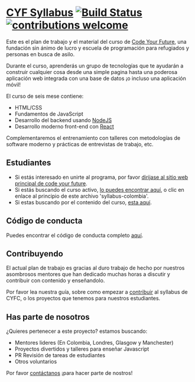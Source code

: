 # [CYF Syllabus](https://codeyourfuture.github.io/syllabus-master/) [![Build Status](https://travis-ci.org/CodeYourFuture/syllabus.svg?branch=master)](https://travis-ci.org/CodeYourFuture/syllabus) [![contributions welcome](https://img.shields.io/badge/contributions-welcome-brightgreen.svg?style=flat)](https://github.com/CodeYourFuture/syllabus/blob/master/CONTRIBUTING.md)

Este es el plan de trabajo y el material del curso de
[Code Your Future](http://codeyourfuture.co/), una fundación sin ánimo de lucro y
escuela de programación para refugiados y personas en busca de asilo.

Durante el curso, aprenderás un grupo de tecnologías que te ayudarán a construir
cualquier cosa desde una simple pagina hasta una poderosa aplicación web integrada con una base de datos ¡o incluso una aplicación móvil! 

El curso de seis mese contiene:

* HTML/CSS
* Fundamentos de JavaScript
* Desarrollo del backend usando [NodeJS](https://nodejs.org)
* Desarrollo moderno front-end con [React](https://facebook.github.io/react/)

Complementaremos el entrenamiento con talleres con metodologías de software moderno y prácticas de entrevistas de trabajo, etc.


## Estudiantes
* Si estás interesado en unirte al programa, por favor
[dirijase al sitio web principal de code your future](https://codeyourfuture.io/students).
* Si estás buscando el curso activo,
[lo puedes encontrar aquí](https://codeyourfuture.github.io/syllabus-master/),
o clic en enlace al principio de este archivo 'syllabus-colombia'.
* Si estas buscando por el contenido del curso, [esta aquí](/SUMMARY.md).

## Código de conducta
Puedes encontrar el código de conducta completo [aquí](conduct.md).

## Contribuyendo

El actual plan de trabajo es gracias al duro trabajo de hecho por nuestros asombrosos
mentores que han dedicado muchas horas a discutir y contribuir con contenido y enseñandolo.

Por favor lea nuestra guía, sobre como empezar a [contribuir](CONTRIBUTING.md) al syllabus de CYFC, o los proyectos que tenemos para nuestros estudiantes.

## Has parte de nosotros

¿Quieres pertenecer a este proyecto? estamos buscando:

* Mentores lideres (En Colombia, Londres, Glasgow y Manchester)
* Proyectos divertidos y talleres para enseñar Javascript
* PR Revisión de tareas de estudiantes
* Otros voluntarios

Por favor [contáctanos](https://codeyourfuture.io/apply/mentor) ¡para hacer parte de nostros!
